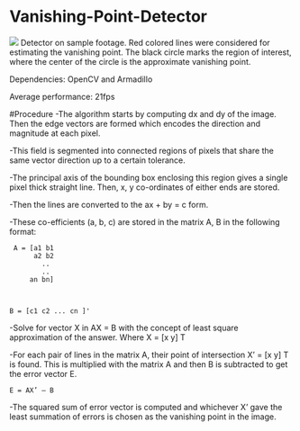 # Vanishing-Point-Detector

![](https://cloud.githubusercontent.com/assets/8938083/9835917/7c594192-5a1f-11e5-986f-5877b56e1fe6.png)
Detector on sample footage. Red colored lines were considered for estimating the vanishing point. The black circle marks the region of interest, where the center of the circle is the approximate vanishing point.


Dependencies: OpenCV and Armadillo

Average performance: 21fps

#Procedure
-The algorithm starts by computing dx and dy of the image.
Then the edge vectors are formed which encodes the direction
and magnitude at each pixel.

-This field is segmented into connected regions of pixels that
share the same vector direction up to a certain tolerance.

-The principal axis of the bounding box enclosing this region
gives a single pixel thick straight line. Then, x, y co-ordinates of
either ends are stored.

-Then the lines are converted to the ax + by = c form.

-These co-efficients (a, b, c) are stored in the matrix A, B in the
following format:

     A = [a1 b1
          a2 b2
            ..
            ..
         an bn]
  
  
  
    B = [c1 c2 ... cn ]'

-Solve for vector X in AX = B with the concept of least
square approximation of the answer. Where X = [x y] T

-For each pair of lines in the matrix A, their point of intersection
X’ = [x y] T is found. This is multiplied with the matrix A and
then B is subtracted to get the error vector E.

    E = AX’ – B

-The squared sum of error vector is computed and whichever
X’ gave the least summation of errors is chosen as the
vanishing point in the image.
